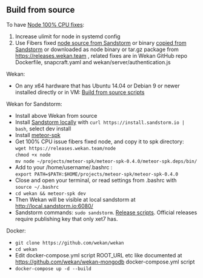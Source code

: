 ## Build from source

To have [Node 100% CPU fixes](https://github.com/wekan/wekan/blob/devel/CHANGELOG.md#v084-2018-04-16-wekan-release):
1) Increase ulimit for node in systemd config
2) Use Fibers fixed [node source from Sandstorm](https://github.com/sandstorm-io/node/commits/sandstorm) or binary [copied from Sandstorm](https://github.com/wekan/wekan-mongodb/issues/2#issuecomment-381453161) or downloaded as node binary or tar.gz package from https://releases.wekan.team , related fixes are in Wekan GitHub repo Dockerfile, snapcraft.yaml and wekan/server/authentication.js 

Wekan:
- On any x64 hardware that has Ubuntu 14.04 or Debian 9 or newer installed directly or in VM:
[Build from source scripts](https://github.com/wekan/wekan-maintainer/tree/master/virtualbox)

Wekan for Sandstorm:
- Install above Wekan from source
- Install [Sandstorm locally](https://sandstorm.io/install) with `curl https://install.sandstorm.io | bash`, select dev install
- Install [meteor-spk](https://github.com/sandstorm-io/meteor-spk)
- Get 100% CPU issue fibers fixed node, and copy it to spk directory:<br />
`wget https://releases.wekan.team/node`<br />
`chmod +x node`<br />
`mv node ~/projects/meteor-spk/meteor-spk-0.4.0/meteor-spk.deps/bin/`
- Add to your /home/username/.bashrc : <br /> `export PATH=$PATH:$HOME/projects/meteor-spk/meteor-spk-0.4.0`
- Close and open your terminal, or read settings from .bashrc with<br />`source ~/.bashrc`
- `cd wekan && meteor-spk dev`
- Then Wekan will be visible at local sandstorm at http://local.sandstorm.io:6080/
- Sandstorm commands: `sudo sandstorm`. [Release scripts](https://github.com/wekan/wekan-maintainer/tree/master/releases). Official releases require publishing key that only xet7 has.

Docker:
- `git clone https://github.com/wekan/wekan`
- `cd wekan`
- Edit docker-compose.yml script ROOT_URL etc like documented at https://github.com/wekan/wekan-mongodb docker-compose.yml script
- `docker-compose up -d --build`